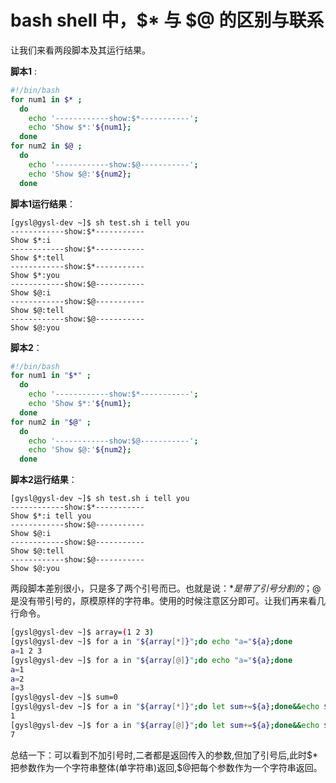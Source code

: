# bash shell 中，$* 与 $@ 的区别与联系

让我们来看两段脚本及其运行结果。

**脚本1** :

```bash
#!/bin/bash
for num1 in $* ;
  do
    echo '------------show:$*-----------';
    echo 'Show $*:'${num1};
  done
for num2 in $@ ;
  do
    echo '------------show:$@-----------';
    echo 'Show $@:'${num2};
  done
```

**脚本1运行结果**：

```text
[gysl@gysl-dev ~]$ sh test.sh i tell you
------------show:$*-----------
Show $*:i
------------show:$*-----------
Show $*:tell
------------show:$*-----------
Show $*:you
------------show:$@-----------
Show $@:i
------------show:$@-----------
Show $@:tell
------------show:$@-----------
Show $@:you
```

**脚本2**：

```bash
#!/bin/bash
for num1 in "$*" ;
  do
    echo '------------show:$*-----------';
    echo 'Show $*:'${num1};
  done
for num2 in "$@" ;
  do
    echo '------------show:$@-----------';
    echo 'Show $@:'${num2};
  done
```

**脚本2运行结果**：

```text
[gysl@gysl-dev ~]$ sh test.sh i tell you
------------show:$*-----------
Show $*:i tell you
------------show:$@-----------
Show $@:i
------------show:$@-----------
Show $@:tell
------------show:$@-----------
Show $@:you
```

两段脚本差别很小，只是多了两个引号而已。也就是说：$* 是带了引号分割的；$@ 是没有带引号的，原模原样的字符串。使用的时候注意区分即可。让我们再来看几行命令。

```bash
[gysl@gysl-dev ~]$ array=(1 2 3)
[gysl@gysl-dev ~]$ for a in "${array[*]}";do echo "a="${a};done
a=1 2 3
[gysl@gysl-dev ~]$ for a in "${array[@]}";do echo "a="${a};done
a=1
a=2
a=3
[gysl@gysl-dev ~]$ sum=0
[gysl@gysl-dev ~]$ for a in "${array[*]}";do let sum+=${a};done&&echo ${sum}
1
[gysl@gysl-dev ~]$ for a in "${array[@]}";do let sum+=${a};done&&echo ${sum}
7
```

总结一下：可以看到不加引号时,二者都是返回传入的参数,但加了引号后,此时\$*把参数作为一个字符串整体(单字符串)返回,$@把每个参数作为一个字符串返回。
